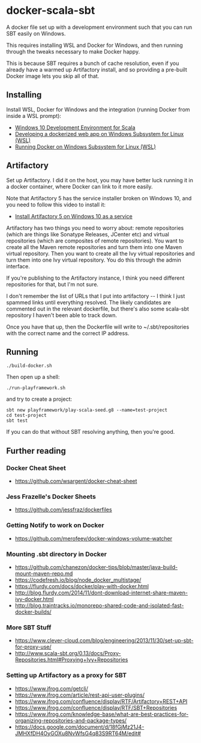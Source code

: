 # docker-scala-sbt

A docker file set up with a development environment such that you can run SBT easily on Windows.

This requires installing WSL and Docker for Windows, and then running through the tweaks necessary to make Docker happy.

This is because SBT requires a bunch of cache resolution, even if you already have a warmed up Artifactory install, and so providing a pre-built Docker image lets you skip all of that.

## Installing

Install WSL, Docker for Windows and the integration (running Docker from inside a WSL prompt):

* [Windows 10 Development Environment for Scala](https://gist.github.com/wsargent/072319c2100ac0aea4305d6f6eeacc08)
* [Developing a dockerized web app on Windows Subsystem for Linux (WSL)](https://medium.com/software-development-stories/developing-a-dockerized-web-app-on-windows-subsystem-for-linux-wsl-61efec965080)
* [Running Docker on Windows Subsystem for Linux (WSL)](https://www.reddit.com/r/docker/comments/5eggwo/running_docker_on_windows_subsystem_for_linux_wsl/)

## Artifactory

Set up Artifactory.  I did it on the host, you may have better luck running it in a docker container, where Docker can link to it more easily.

Note that Artifactory 5 has the service installer broken on Windows 10, and you need to follow this video to install it:

* [Install Artifactory 5 on Windows 10 as a service](https://www.youtube.com/watch?v=Lg4a6Sc_Xco)

Artifactory has two things you need to worry about: remote repositories (which are things like Sonatype Releases, JCenter etc) and virtual repositories (which are composites of remote repositories).  You want to create all the Maven remote repositories and turn them into one Maven virtual repository.  Then you want to create all the Ivy virtual repositories and turn them into one Ivy virtual repository.  You do this through the admin interface.  

If you're publishing to the Artifactory instance, I think you need different repositories for that, but I'm not sure.

I don't remember the list of URLs that I put into artifactory -- I think I just spammed links until everything resolved.  The likely candidates are commented out in the relevant dockerfile, but there's also some scala-sbt repository I haven't been able to track down.

Once you have that up, then the Dockerfile will write to ~/.sbt/repositories with the correct name and the correct IP address.  

## Running

```
./build-docker.sh
```

Then open up a shell:

```
./run-playframework.sh
```

and try to create a project:

```
sbt new playframework/play-scala-seed.g8 --name=test-project
cd test-project
sbt test
```

If you can do that without SBT resolving anything, then you're good.

## Further reading

### Docker Cheat Sheet

* https://github.com/wsargent/docker-cheat-sheet

### Jess Frazelle's Docker Sheets

* https://github.com/jessfraz/dockerfiles

### Getting Notify to work on Docker

* https://github.com/merofeev/docker-windows-volume-watcher

### Mounting .sbt directory in Docker

* https://github.com/chanezon/docker-tips/blob/master/java-build-mount-maven-repo.md
* https://codefresh.io/blog/node_docker_multistage/
* https://flurdy.com/docs/docker/play-with-docker.html
* http://blog.flurdy.com/2014/11/dont-download-internet-share-maven-ivy-docker.html
* http://blog.traintracks.io/monorepo-shared-code-and-isolated-fast-docker-builds/

### More SBT Stuff

* https://www.clever-cloud.com/blog/engineering/2013/11/30/set-up-sbt-for-proxy-use/
* http://www.scala-sbt.org/0.13/docs/Proxy-Repositories.html#Proxying+Ivy+Repositories

### Setting up Artifactory as a proxy for SBT

* https://www.jfrog.com/getcli/
* https://www.jfrog.com/article/rest-api-user-plugins/
* https://www.jfrog.com/confluence/display/RTF/Artifactory+REST+API
* https://www.jfrog.com/confluence/display/RTF/SBT+Repositories
* https://www.jfrog.com/knowledge-base/what-are-best-practices-for-organizing-repositories-and-package-types/
* https://docs.google.com/document/d/18fGjMz21J4-JMHXfDH4OyGOXu8NvWfsG4q83S9RT64M/edit#

